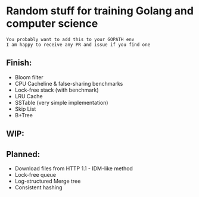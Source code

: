 # Random stuff for training Golang and computer science

```
You probably want to add this to your GOPATH env
I am happy to receive any PR and issue if you find one
```

## Finish:
- Bloom filter
- CPU Cacheline & false-sharing benchmarks
- Lock-free stack (with benchmark)
- LRU Cache
- SSTable (very simple implementation)
- Skip List
- B+Tree

## WIP:

## Planned:
- Download files from HTTP 1.1 - IDM-like method
- Lock-free queue
- Log-structured Merge tree
- Consistent hashing
